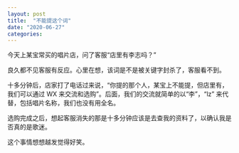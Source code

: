 ```yaml
---
layout: post
title:  "不能提这个词"
date: "2020-06-27"
categories: 
---
```


今天上某宝常买的唱片店，问了客服“店里有李志吗？”

良久都不见客服有反应。心里在想，该词是不是被关键字封杀了，客服看不到。

十多分钟后，店家打了电话过来说，“你提的那个人，某宝上不能提，但店里有，我们可以通过 WX 来交流和选购”。后面，我们的交流就简单的以“李”，“lz” 来代替，包括唱片名称，我们也没有用全名。

选购完成之后，想起客服消失的那是十多分钟应该是去查我的资料了，以确认我是否真的是歌迷。

这个事情想想越发觉得好笑。
